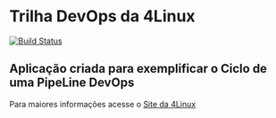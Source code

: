 # Trilha DevOps da 4Linux

<!-- Altere a Flag abaixo com sua URL do Travis -->
[![Build Status](https://travis-ci.org/mario8js/DevOpsLab-HelloWorld.svg?branch=master)](https://travis-ci.org/mario8js/DevOpsLab-HelloWorld)

## Aplicação criada para exemplificar o Ciclo de uma PipeLine DevOps


Para maiores informações acesse o [Site da 4Linux](https://www.4linux.com.br/cursos/devops)
